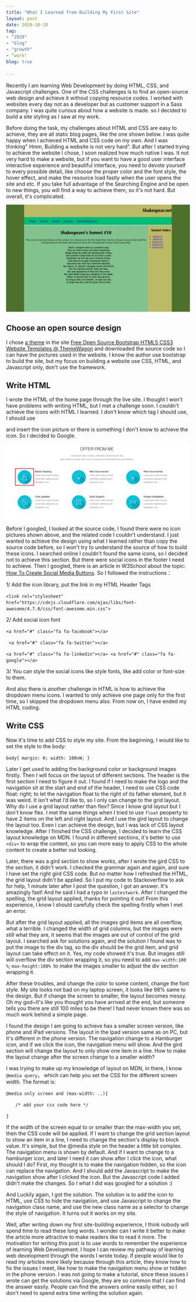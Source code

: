 ```yaml
---
title: "What I Learned from Building My First Site"
layout: post
date: 2020-10-18
tag:
- "2020"
- "blog"
- "growth"
- ”work"
blog: true

---
```


Recently I am learning Web Development by doing  HTML, CSS, and Javascript challenges. One of the CSS challenges is to find an open-source web design and achieve it without copying resource codes. I worked with websites every day not as a developer but as customer support in a Sass company.  I was quite curious about how a website is made.  so I decided to build a site styling as I saw at my work.

Before doing the task, my challenges about HTML and CSS are easy to achieve, they are all static blog pages, like the one shown below. I was quite happy when I achieved HTML and CSS code on my own. And I was thinking" Hmm, Building a website is not very hard". But after I started trying to achieve the website I chose,  I soon realized how much native I was. It not very hard to make a website, but if you want to have a good user interface interactive experience and beautiful interface, you need to devote yourself to every possible detail, like choose the proper color and the font style, the hover effect, and make the resource load fastly when the user opens the site and etc. If you take full advantage of the Searching Engine and be open to new things, you will find a way to achieve them, so it's not hard. But overall, it's complicated.

![a simple static blog page](../assets/images/blog-image/simple-static-blog-page.jpg)

## Choose an open source design

I chose [a theme](https://demo.themewagon.com/preview/timer-free-responsive-multi-page-personal-bootstrap-template) in the site [Free Open Source Bootstrap HTML5 CSS3 Website Templates @ ThemeWagon](https://themewagon.com/theme_tag/open-source/) and downloaded the source code so I can have the pictures used in the website.  I know the author use bootstrap to build the site, but my focus on building a website use CSS, HTML, and Javascript only, don't use the framework.

## Write HTML

I wrote the HTML of the home page through the live site. I thought I won't have problems with writing HTML,  but I met a challenge soon. I couldn't achieve the icons with HTML I learned. I don't know which tag I should use,  I should use <div>and insert the icon picture or there is something I don't know to achieve the icon. So I decided to Google. 

![The section with icons I don't know how to achieve](../assets/images/blog-image/icon-section.jpg)

Before I googled, I looked at the source code, I found there were no icon pictures shown above, and the related code I couldn't understand. I just wanted to achieve the design using what I learned rather than copy the source code before, so I won't try to understand the source of how to build these icons. I searched online I couldn't found the same icons, so I decided not to achieve this section. But there were social icons in the footer I need to achieve. Then I googled, there is an article in W3School about the topic: [How To Create Social Media Buttons](https://www.w3schools.com/howto/howto_css_social_media_buttons.asp). So I followed the instructions：

1/ Add the icon library, put the link in my HTML Header Tags

`<link rel="stylesheet" href="https://cdnjs.cloudflare.com/ajax/libs/font-awesome/4.7.0/css/font-awesome.min.css">`

2/ Add social icon font

`<a href="#" class="fa fa-facebook"></a>`

` <a href="#" class="fa fa-twitter"></a>`

`<a href="#" class="fa fa-linkedin"></a>
<a href="#" class="fa fa-google"></a>`

3/ You can style the social icons like style fonts, like add color or font-size to them.

And also there is another challenge in HTML is how to achieve the dropdown menu icons. I wanted to only achieve one page only for the first time, so I skipped the dropdown menu also. From now on, I have ended my HTML coding.

## Write CSS

Now it's time to add CSS to style my site. From the beginning, I would like to set the style to the body:

`body{
	margin: 0;
	width: 100vW;
}`

Later I get used to adding the background color or background images firstly. Then I will focus on the layout of different sections. The header is the first section I need to figure it out. I found if I need to make the logo and the navigation sit at the start and end of the header, I need to use CSS code float: right; to let the navigation float to the right of its father element, but it was weird. It isn't what I’d like to, so I only can change to the grid layout. Why do I use a grid layout rather than flex? Since I know grid layout but I don't know flex. I met the same things when I tried to use `float` peoperty to have 2 items on the left and right layout. And I use the gird layout to change the layout too. Even I can achieve the design, but I was lack of CSS layout knowledge. After I finished the CSS challenge, I decided to learn the CSS layout knowledge on MDN. I found in different sections, it's better to use `<div>` to wrap the content, so you can more easy to apply CSS to the whole content to create a better out looking. 

Later, there was a gird section to show works, after I wrote the gird CSS to the section, it didn't work. I checked the grammar again and again, and sure I have set the right gird CSS code. But no matter how I refreshed the HTML, the grid layout didn't be applied. So I put my code to Stackoverflow to ask for help, 1 minute later after I post the question, I got an answer. It's amazingly fast! And he said I had a typo in `lastestwork`. After I changed the spelling, the grid layout applied, thanks for pointing it out! From this experience, I know I should carefully check the spelling firstly when I met an error.

But after the grid layout applied, all the images gird items are all overflow, what a terrible. I changed the width of grid columns, but the images were still what they are, it seems that the images are out of control of the grid layout. I searched ask for solutions again, and the solution I found was to put the image to the div tag, so the div should be the grid item, and grid layout can take effect on it. Yes, my code showed it's true. But images still will overflow the div section wrapping it, so you need to add `max-width:100 %`; `max-height:100% `to make the images smaller to adjust the div section wrapping it.

After these troubles, and change the color to some content, change the font style. My site looks not bad on my laptop screen, it looks like 98% same to the design. But if change the screen to smaller, the layout becomes messy. Oh my god~It's like you thought you have arrived at the end, but someone tells you there are still 100 miles to be there! I had never known there was so much work behind a simple page.

I found the design I am going to achieve has a smaller screen version, like phone and iPad versions. The layout in the Ipad version same as on PC, but it's different in the phone version. The navigation change to a Hamburger icon, and if we click the icon, the navigation menu will show. And the gird section will change the layout to only show one item in a line. How to make the layout change after the screen change to a smaller width?

I was trying to make up my knowledge of layout on MDN, in there, I know `@media query`， which can help you set the CSS for the different screen width. The format is:

`@media only screen and (max-width: ..){ `

​			`	/* add your css code here */`

`}`

 If the width of the screen equal to or smaller than the max-width you set, then the CSS code will be applied. If I want to change the grid section layout to show an item in a line, I need to change the section's display to block value. It's simple, but the @media style on the header a little bit complex. The navigation menu is shown by default. And if I want to change to a hamburger icon, and later I need it can show after I click the icon, what should I do? First, my thought is to make the navigation hidden, so the icon can replace the navigation. And I should add the Javascript to make the navigation show after I clicked the icon. But the Javascript code I added didn't make the changes. So I what I did was googled for a solution :)

And Luckily again, I got the solution. The solution is to add the icon to HTML, use CSS to hide the navigation, and use Javascript to change the navigation class name, and use the new class name as a selector to change the style of navigation. It turns out it works on my site. 

Well, after writing down my first site-building experience, I think nobody will spend time to read these long words. I wonder can I write it better to make the article more attractive to make readers like to read it more. The motivation for writing this post is to use words to remember the experience of learning Web Development. I hope I can review my pathway of learning web development through the words I wrote today. If people would like to read my articles more likely because through this article, they know how to fix the issues I meet, like how to make the navigation menu show or hidden in the phone version. I was not going to make a tutorial, since these issues I wrote can get the solutions via Google, they are so common that I can find the answer easily. People can find the answers online easily either, so I don't need to spend extra time writing the solution again.

